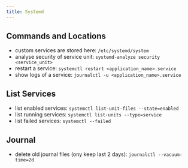 ```yaml
---
title: Systemd
---
```


## Commands and Locations
- custom services are stored here: `/etc/systemd/system`
- analyse security of service unit: `systemd-analyze security <service_unit>`
- restart a service: `systemctl restart <application_name>.service`
- show logs of a service: `journalctl -u <application_name>.service`

## List Services
- list enabled services: `systemctl list-unit-files --state=enabled`
- list running services: `systemctl list-units --type=service`
- list failed services: `systemctl --failed`

## Journal
- delete old journal files (ony keep last 2 days): `journalctl --vacuum-time=2d`
